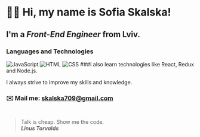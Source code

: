 # 👋🏻 Hi, my name is **Sofia Skalska**!
## I'm a *Front-End Engineer* from Lviv.
### Languages and Technologies 
![JavaScript](https://img.shields.io/badge/-JavaScript-090909?style=for-the-badge&logo=JavaScript)
![HTML](https://img.shields.io/badge/-HTML-090909?style=for-the-badge&logo=html5)
![CSS](https://img.shields.io/badge/-CSS-090909?style=for-the-badge&logo=css3)
###I also learn technologies like React, Redux and Node.js.

I always strive to improve my skills and knowledge.
### ✉️ Mail me: skalska709@gmail.com
#
> Talk is cheap. Show me the code. <br/>
> ***Linus Torvalds***
